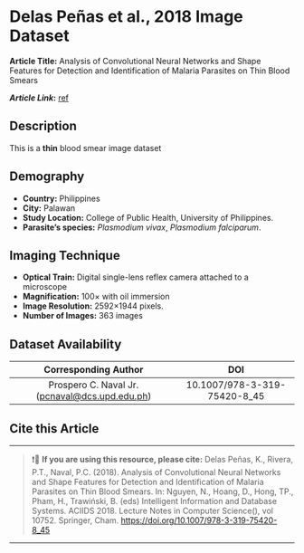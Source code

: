 # **Delas Peñas et al., 2018 Image Dataset**  
**Article Title:** Analysis of Convolutional Neural Networks and Shape Features for Detection and Identification of Malaria Parasites on Thin Blood Smears

**_Article Link_:** [ref](https://link.springer.com/chapter/10.1007/978-3-319-75420-8_45)

## **Description**
This is a **thin** blood smear image dataset 

## **Demography**
+ **Country:** Philippines 
+ **City:** Palawan
+ **Study Location:** College of Public Health, University of Philippines. 
+ **Parasite’s species:** _Plasmodium vivax_, _Plasmodium falciparum_.


## **Imaging Technique**
+ **Optical Train:** Digital single-lens reflex camera attached to a microscope
+ **Magnification:** 100× with oil immersion
+ **Image Resolution:** 2592×1944 pixels.
+ **Number of Images:** 363 images

## **Dataset Availability**
|**Corresponding Author**|**DOI**|
|:---:|:---:|
|Prospero C. Naval Jr. (pcnaval@dcs.upd.edu.ph)| 10.1007/978-3-319-75420-8_45|

## **Cite this Article**
---
>
> ❗🛑 **If you are using this resource, please cite:** Delas Peñas, K., Rivera, P.T., Naval, P.C. (2018). Analysis of Convolutional Neural Networks and Shape Features for Detection and Identification of Malaria Parasites on Thin Blood Smears. In: Nguyen, N., Hoang, D., Hong, TP., Pham, H., Trawiński, B. (eds) Intelligent Information and Database Systems. ACIIDS 2018. Lecture Notes in Computer Science(), vol 10752. Springer, Cham. https://doi.org/10.1007/978-3-319-75420-8_45
>
---
